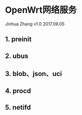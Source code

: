 # OpenWrt网络服务
Jinhua Zhang
v1.0
2017.09.05
<br>

## 1. preinit

## 2. ubus

## 3. blob、json、uci

## 4. procd

## 5. netifd